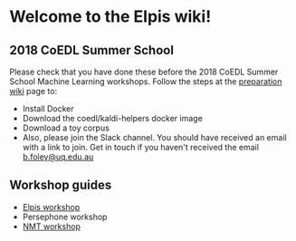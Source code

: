# Welcome to the Elpis wiki!


## 2018 CoEDL Summer School 

Please check that you have done these before the 2018 CoEDL Summer School Machine Learning workshops. Follow the steps at the [preparation wiki](2018-summer-workshop-preparation) page to:

- Install Docker
- Download the coedl/kaldi-helpers docker image
- Download a toy corpus
- Also, please join the Slack channel. You should have received an email with a link to join. Get in touch if you haven't received the email b.foley@uq.edu.au



## Workshop guides

- [Elpis workshop](2018-summer-workshop-elpis-steps)
- Persephone workshop
- [NMT workshop](nmt-steps)

